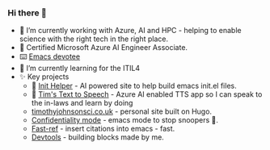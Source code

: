 ### Hi there 👋

<!--
**timotaysci/timotaysci** is a ✨ _special_ ✨ repository because its `README.md` (this file) appears on your GitHub profile.

Here are some ideas to get you started:
-->
- 🔭 I’m currently working with Azure, AI and HPC - helping to enable science with the right tech in the right place.
- 📜 Certified Microsoft Azure AI Engineer Associate.
- ⌨️ [Emacs devotee](https://technology.matthey.com/content/journals/10.1595/205651322X16316969040478)
- 🌱 I’m currently learning for the ITIL4
- ✨ Key projects
    - 🚧 [Init Helper](https://github.com/timotaysci/init-helper) - AI powered site to help build emacs init.el files.
    - 🚧 [Tim's Text to Speech](https://github.com/timotaysci/Tim-s-Text-to-Speech/tree/main) - Azure AI enabled TTS app so I can speak to the in-laws and learn by doing
    - [timothyjohnsonsci.co.uk](https://github.com/timotaysci/timothyjohnsonsci.com) - personal site built on Hugo.
    - [Confidentiality mode](https://github.com/timotaysci/confidentiality-mode) - emacs mode to stop snoopers 👀.
    - [Fast-ref](https://github.com/timotaysci/fast-ref) - insert citations into emacs - fast.
    - [Devtools](https://github.com/timotaysci/DevTools) - building blocks made by me.

